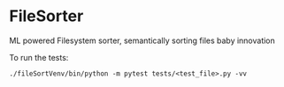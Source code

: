 # FileSorter
ML powered Filesystem sorter, semantically sorting files baby innovation


To run the tests:

`./fileSortVenv/bin/python -m pytest tests/<test_file>.py -vv`
